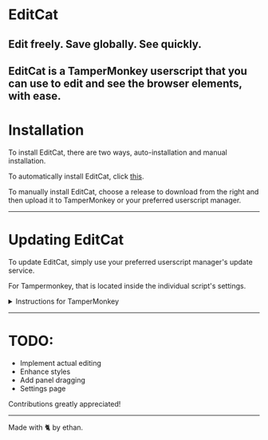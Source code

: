 # EditCat
## Edit freely. Save globally. See quickly.

EditCat is a TamperMonkey userscript that **you** can use to edit and see the browser elements, with ease.
---

# Installation

To install EditCat, there are two ways, auto-installation and manual installation.

To automatically install EditCat, click [this](https://github.com/ethandacat/editcat/raw/refs/heads/main/EditCat.user.js).

To manually install EditCat, choose a release to download from the right and then upload it to TamperMonkey or your preferred userscript manager.

---

# Updating EditCat

To update EditCat, simply use your preferred userscript manager's update service.

For Tampermonkey, that is located inside the individual script's settings.

<details><summary>Instructions for TamperMonkey</summary>

Simply navigate to the individual script, click on the settings button (pointed at in orange), find the update section (pointed at in yellow), and click the check for update button (circled in red).
![image](https://github.com/user-attachments/assets/8298e98c-3eea-4d8a-822c-966baad2af78)

</details>

---


# TODO:
- Implement actual editing
- Enhance styles
- Add panel dragging
- Settings page

Contributions greatly appreciated!

---

Made with 🐈 by ethan.

